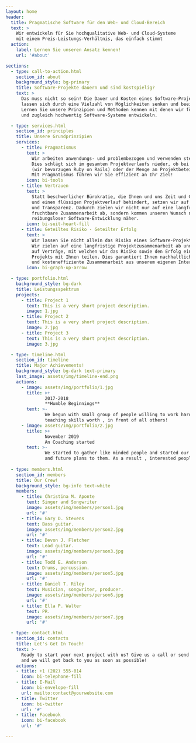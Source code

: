 ```yaml
---
layout: home
header:
  title: Pragmatische Software für den Web- und Cloud-Bereich
  text: >
    Wir entwickeln für Sie hochqualitative Web- und Cloud-Systeme
    mit einem Preis-Leistungs-Verhältnis, das einfach stimmt
  action:
    label: Lernen Sie unseren Ansatz kennen!
    url: '#about'

sections:
  - type: call-to-action.html
    section_id: about
    background_style: bg-primary
    title: Software-Projekte dauern und sind kostspielig?
    text: >
      Das muss nicht so sein! Die Dauer und Kosten eines Software-Projekts
      lassen sich durch eine Vielzahl von Möglichkeiten senken und beeinflussen.
      Lernen Sie unsere Prinzipien und Methoden kennen mit denen wir für Sie effizient
      und zugleich hochwertig Software-Systeme entwickeln.

  - type: services.html
    section_id: principles
    title: Unsere Grundprinzipien
    services:
      - title: Pragmatismus
        text: >
          Wir arbeiten anwendungs- und problembezogen und verwenden stets das passende Mittel.
          Dies schlägt sich im gesamten Projektverlaufs nieder, ob bei der Wahl von Technologien
          (wir bevorzugen Ruby on Rails) oder der Menge an Projektbeteiligten (weniger ist mehr).
          Mit Pragmatismus führen wir Sie effizient an Ihr Ziel!
        icon: bi-tools
      - title: Vertrauen
        text: >
          Statt beschwerlicher Bürokratie, die Ihnen und uns Zeit und Geld kostet
          und einen flüssigen Projektverlauf behindert, setzen wir auf Vertrauen
          und Transparenz. Dadurch zielen wir nicht nur auf eine langfristige und
          fruchtbare Zusammenarbeit ab, sondern kommen unseren Wunsch nach
          reibungsloser Software-Entwicklung näher.
        icon: bi-suit-heart-fill
      - title: Geteiltes Risiko - Geteilter Erfolg
        text: >
          Wir lassen Sie nicht allein das Risiko eines Software-Projekts tragen.
          Wir zielen auf eine langfristige Projektzusammenarbeit ab und setzen
          auf Verträge, mit welchen wir das Risiko sowie den Erfolg eines 
          Projekts mit Ihnen teilen. Dies garantiert Ihnen nachhaltliche
          und kosteneffiziente Zusammenarbeit aus unserem eigenen Interesse.
        icon: bi-graph-up-arrow

  - type: portfolio.html
    background_style: bg-dark
    title: Leistungsspektrum
    projects:
      - title: Project 1
        text: This is a very short project description.
        image: 1.jpg
      - title: Project 2
        text: This is a very short project description.
        image: 2.jpg
      - title: Project 3
        text: This is a very short project description.
        image: 3.jpg

  - type: timeline.html
    section_id: timeline
    title: Major Achievements!
    background_style: bg-dark text-primary
    last_image: assets/img/timeline-end.png
    actions:
      - image: assets/img/portfolio/1.jpg
        title: >+
               2017-2018
               **Humble Beginnings**
        text: >-
               We begun with small group of people willing to work hard and make our
               teaching skills worth , in front of all others!
      - image: assets/img/portfolio/2.jpg
        title: >+
               November 2019
               An Coaching started
        text: >-
               We started to gather like minded people and started our stategies
               and future plans to them. As a result , interested people joined us!
          
  - type: members.html
    section_id: members
    title: Our Crew!
    background_style: bg-info text-white
    members:
      - title: Christina M. Aponte
        text: Singer and Songwriter
        image: assets/img/members/person1.jpg
        url: '#'
      - title: Gary D. Stevens
        text: Bass guitar.
        image: assets/img/members/person2.jpg
        url: '#'
      - title: Devon J. Fletcher
        text: Lead guitar.
        image: assets/img/members/person3.jpg
        url: '#'
      - title: Todd E. Anderson
        text: Drums, percussion.
        image: assets/img/members/person5.jpg
        url: '#'
      - title: Daniel T. Riley
        text: Musician, songwriter, producer.
        image: assets/img/members/person6.jpg
        url: '#'
      - title: Ella P. Walter
        text: PR.
        image: assets/img/members/person7.jpg
        url: '#'

  - type: contact.html
    section_id: contacts
    title: Let's Get In Touch!
    text: >-
      Ready to start your next project with us? Give us a call or send us an email
      and we will get back to you as soon as possible!
    actions:
    - title: +1 (202) 555-014
      icon: bi-telephone-fill
    - title: E-Mail
      icon: bi-envelope-fill
      url: mailto:contact@yourwebsite.com
    - title: Twitter
      icon: bi-twitter
      url: '#'
    - title: Facebook
      icon: bi-facebook
      url: '#'

---
```

